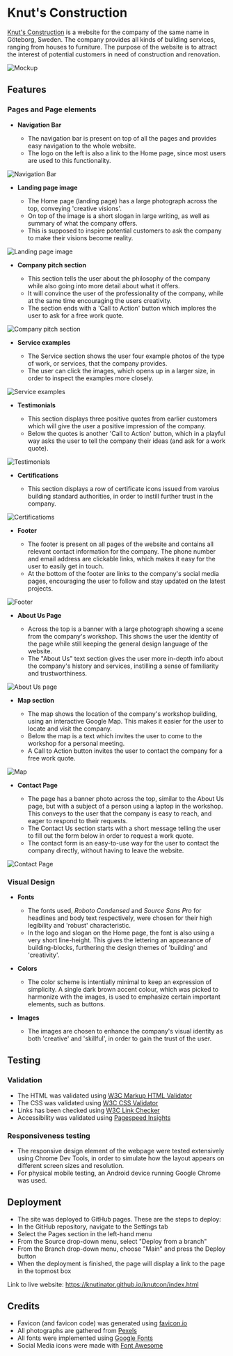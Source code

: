 # Knut's Construction

<a href="https://knutinator.github.io/knutcon/" target="_blank">Knut's Construction</a> is a website for the company of the same name in Göteborg, Sweden. The company provides all kinds of building services, ranging from houses to furniture. The purpose of the website is to attract the interest of potential customers in need of construction and renovation.

![Mockup](/assets/images/readme/knutcon-mockup.png)

## Features

### Pages and Page elements

- __Navigation Bar__

    - The navigation bar is present on top of all the pages and provides easy navigation to the whole website.
    - The logo on the left is also a link to the Home page, since most users are used to this functionality.

![Navigation Bar](/assets/images/readme/knutcon-navbar.png)

- __Landing page image__

    - The Home page (landing page) has a large photograph across the top, conveying 'creative visions'. 
    - On top of the image is a short slogan in large writing, as well as summary of what the company offers.
    - This is supposed to inspire potential customers to ask the company to make their visions become reality.

![Landing page image](/assets/images/readme/knutcon-hero.png)

- __Company pitch section__

    - This section tells the user about the philosophy of the company while also going into more detail about what it offers. 
    - It will convince the user of the professionality of the company, while at the same time encouraging the users creativity.
    - The section ends with a 'Call to Action' button which implores the user to ask for a free work quote.

![Company pitch section](/assets/images/readme/knutcon-pitch.png)

- __Service examples__

    - The Service section shows the user four example photos of the type of work, or services, that the company provides.
    - The user can click the images, which opens up in a larger size, in order to inspect the examples more closely.

![Service examples](/assets/images/readme/knutcon-service.png)

- __Testimonials__

    - This section displays three positive quotes from earlier customers which will give the user a positive impression of the company.
    - Below the quotes is another 'Call to Action' button, which in a playful way asks the user to tell the company their ideas (and ask for a work quote).

![Testimonials](/assets/images/readme/knutcon-quotes.png)

- __Certifications__

   - This section displays a row of certificate icons issued from varoius building standard authorities, in order to instill further trust in the company.

![Certificatioms](/assets/images/readme/knutcon-cert.png)

- __Footer__

   - The footer is present on all pages of the website and contains all relevant contact information for the company. The phone number and email address are clickable links, which makes it easy for the user to easily get in touch.
   - At the bottom of the footer are links to the company's social media pages, encouraging the user to follow and stay updated on the latest projects.

![Footer](/assets/images/readme/knutcon-footer.png)

- __About Us Page__

    - Across the top is a banner with a large photograph showing a scene from the company's workshop. This shows the user the identity of the page while still keeping the general design language of the website.
    - The "About Us" text section gives the user more in-depth info about the company's history and services, instilling a sense of familiarity and trustworthiness.

![About Us page](/assets/images/readme/knutcon-about.png)

- __Map section__

    - The map shows the location of the company's workshop building, using an interactive Google Map. This makes it easier for the user to locate and visit the company.
    - Below the map is a text which invites the user to come to the workshop for a personal meeting. 
    - A Call to Action button invites the user to contact the company for a free work quote. 

![Map](/assets/images/readme/knutcon-map.png)

- __Contact Page__

    - The page has a banner photo across the top, similar to the About Us page, but with a subject of a person using a laptop in the workshop. This conveys to the user that the company is easy to reach, and eager to respond to their requests.
    - The Contact Us section starts with a short message telling the user to fill out the form below in order to request a work quote.
    - The contact form is an easy-to-use way for the user to contact the company directly, without having to leave the website. 

![Contact Page](/assets/images/readme/knutcon-contact.png)
   

### Visual Design

- __Fonts__

    - The fonts used, <em>Roboto Condensed</em> and <em>Source Sans Pro</em> for headlines and body text respectively, were chosen for their high legibility and 'robust' characteristic. 
    - In the logo and slogan on the Home page, the font is also using a very short line-height. This gives the lettering an appearance of building-blocks, furthering the design themes of 'building' and 'creativity'.

- __Colors__

    - The color scheme is intentially minimal to keep an expression of simplicity. A single dark brown accent colour, which was picked to harmonize with the images, is used to emphasize certain important elements, such as buttons. 

- __Images__

    - The images are chosen to enhance the company's visual identity as both 'creative' and 'skillful', in order to gain the trust of the user.

## Testing

### Validation

- The HTML was validated using <a href="https://validator.w3.org/" target="_blank">W3C Markup HTML Validator</a>
- The CSS was validated using <a href="https://jigsaw.w3.org/css-validator/" target="_blank">W3C CSS Validator</a>
- Links has been checked using <a href="https://validator.w3.org/checklink" target="_blank">W3C Link Checker</a>
- Accessibility was validated using <a href="https://pagespeed.web.dev/" target="_blank">Pagespeed Insights</a>

### Responsiveness testing
- The responsive design element of the webpage were tested extensively using Chrome Dev Tools, in order to simulate how the layout appears on different screen sizes and resolution.
- For physical mobile testing, an Android device running Google Chrome was used.


## Deployment

- The site was deployed to GitHub pages. These are the steps to deploy:
- In the GitHub repository, navigate to the Settings tab
- Select the Pages section in the left-hand menu
- From the Source drop-down menu, select "Deploy from a branch" 
- From the Branch drop-down menu, choose "Main" and press the Deploy button
- When the deployment is finished, the page will display a link to the page in the topmost box

Link to live website: <a href="https://knutinator.github.io/knutcon/index.html" target="_blank">https://knutinator.github.io/knutcon/index.html</a>


## Credits

- Favicon (and favicon code) was generated using <a href="https://favicon.io/favicon-generator/" target="_blank">favicon.io</a>
- All photographs are gathered from <a href="https://www.pexels.com/" target="_blank">Pexels</a>
- All fonts were implemented using <a href="https://fonts.google.com/" target="_blank">Google Fonts</a>
- Social Media icons were made with <a href="https://fontawesome.com/" target="_blank">Font Awesome</a>



